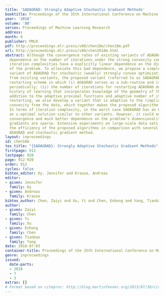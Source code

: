```yaml
---
title: 'SADAGRAD: Strongly Adaptive Stochastic Gradient Methods'
booktitle: Proceedings of the 35th International Conference on Machine Learning
year: '2018'
volume: '80'
series: Proceedings of Machine Learning Research
address: 
month: 0
publisher: PMLR
pdf: http://proceedings.mlr.press/v80/chen18m/chen18m.pdf
url: http://proceedings.mlr.press/v80/chen2018m.html
abstract: Although the convergence rates of existing variants of ADAGRAD have a better
  dependence on the number of iterations under the strong convexity condition, their
  iteration complexities have a explicitly linear dependence on the dimensionality
  of the problem. To alleviate this bad dependence, we propose a simple yet novel
  variant of ADAGRAD for stochastic (weakly) strongly convex optimization. Different
  from existing variants, the proposed variant (referred to as SADAGRAD) uses an adaptive
  restarting scheme in which (i) ADAGRAD serves as a sub-routine and is restarted
  periodically; (ii) the number of iterations for restarting ADAGRAD depends on the
  history of learning that incorporates knowledge of the geometry of the data. In
  addition to the adaptive proximal functions and adaptive number of iterations for
  restarting, we also develop a variant that is adaptive to the (implicit) strong
  convexity from the data, which together makes the proposed algorithm strongly adaptive.
  In terms of iteration complexity, in the worst case SADAGRAD has an O(1/ε) for finding
  an ε-optimal solution similar to other variants. However, it could enjoy faster
  convergence and much better dependence on the problem’s dimensionality when stochastic
  gradients are sparse. Extensive experiments on large-scale data sets demonstrate
  the efficiency of the proposed algorithms in comparison with several variants of
  ADAGRAD and stochastic gradient method.
layout: inproceedings
id: chen18m
tex_title: "{SADAGRAD}: Strongly Adaptive Stochastic Gradient Methods"
firstpage: 912
lastpage: 920
page: 912-920
order: 912
cycles: false
bibtex_editor: Dy, Jennifer and Krause, Andreas
editor:
- given: Jennifer
  family: Dy
- given: Andreas
  family: Krause
bibtex_author: Chen, Zaiyi and Xu, Yi and Chen, Enhong and Yang, Tianbao
author:
- given: Zaiyi
  family: Chen
- given: Yi
  family: Xu
- given: Enhong
  family: Chen
- given: Tianbao
  family: Yang
date: 2018-07-03
container-title: Proceedings of the 35th International Conference on Machine Learning
genre: inproceedings
issued:
  date-parts:
  - 2018
  - 7
  - 3
extras: []
# Format based on citeproc: http://blog.martinfenner.org/2013/07/30/citeproc-yaml-for-bibliographies/
---
```

